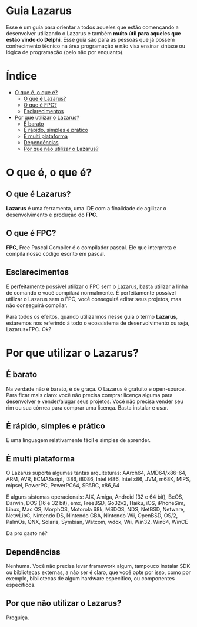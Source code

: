 # Guia Lazarus

Esse é um guia para orientar a todos aqueles que estão començando a desenvolver utilizando o Lazarus e também **muito útil para aqueles que estão vindo do Delphi**. Esse guia são para as pessoas que já possem conhecimento técnico na área programação e não visa ensinar sintaxe ou lógica de programação (pelo não por enquanto).

# Índice

- [O que é, o que é?](#O-que-&eacute;-o-que-&eacute;)
  * [O que é Lazarus?](#O-que-&eacute;-Lazarus)
  * [O que é FPC?](#O-que-&eacute;-FPC)
  * [Esclarecimentos](#Esclarecimentos)
- [Por que utilizar o Lazarus?](#Por-que-utilizar-o-Lazarus)
  * [É barato](#&Eacute;-barato)
  * [É rápido, simples e prático](#&Eacute;-r&aacute;pido-simples-e-pr&aacute;tico)
  * [É multi plataforma](#&Eacute;-multi-plataforma)
  * [Dependências](#Depend&ecirc;ncias)
  * [Por que não utilizar o Lazarus?](#Por-que-n&atilde;o-utilizar-o-Lazarus)

# O que é, o que é?

## O que é Lazarus?
**Lazarus** é uma ferramenta, uma IDE com a finalidade de agilizar o desenvolvimento e produção do **FPC**. 

## O que é FPC?
**FPC**, Free Pascal Compiler é o compilador pascal. Ele que interpreta e compila nosso código escrito em pascal.

## Esclarecimentos
É perfeitamente possível utilizar o FPC sem o Lazarus, basta utilizar a linha de comando e você compilará normalmente. É perfeitamente possível utilizar o Lazarus sem o FPC, você conseguirá editar seus projetos, mas não conseguirá compilar. 

Para todos os efeitos, quando utilizarmos nesse guia o termo **Lazarus**, estaremos nos referindo à todo o ecossistema de desenvolvimento ou seja, Lazarus+FPC. Ok?

# Por que utilizar o Lazarus?

## É barato
Na verdade não é barato, é de graça. O Lazarus é gratuíto e open-source. Para ficar mais claro: você não precisa comprar licença alguma para desenvolver e vender/alugar seus projetos. Você não precisa vender seu rim ou sua córnea para comprar uma licença. Basta instalar e usar.

## É rápido, simples e prático
É uma linguagem relativamente fácil e simples de aprender.

## É multi plataforma
O Lazarus suporta algumas tantas arquiteturas: AArch64, AMD64/x86-64, ARM, AVR, ECMASsript, i386, i8086, Intel i486, Intel x86, JVM, m68K, MIPS, mipsel, PowerPC, PowerPC64, SPARC, x86_64

E alguns sistemas operacionais: AIX, Amiga, Android (32 e 64 bit), BeOS, Darwin, DOS (16 e 32 bit), emx, FreeBSD, Go32v2, Haiku, iOS, iPhoneSim, Linux, Mac OS, MorphOS, Motorola 68k, MSDOS, NDS, NetBSD, Netware, NetwLibC, Nintendo DS, Nintendo GBA, Nintendo Wii, OpenBSD, OS/2, PalmOs, QNX, Solaris, Symbian, Watcom, wdox, Wii, Win32, Win64, WinCE

Da pro gasto né?

## Dependências
Nenhuma. Você não precisa levar framework algum, tampouco instalar SDK ou bibliotecas externas, a não ser é claro, que você opte por isso, como por exemplo, bibliotecas de algum hardware especifico, ou componentes especificos.

## Por que não utilizar o Lazarus?
Preguiça.
